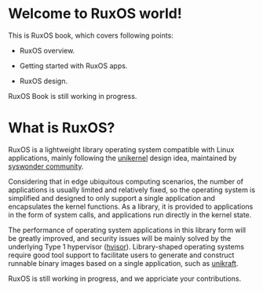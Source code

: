 
# Welcome to RuxOS world!

This is RuxOS book, which covers following points:

- RuxOS overview.

- Getting started with RuxOS apps.

- RuxOS design.

RuxOS Book is still working in progress. 

# What is RuxOS?

RuxOS is a lightweight library operating system compatible with Linux applications, mainly following the [unikernel](https://en.wikipedia.org/wiki/Unikernel) design idea, maintained by [syswonder community](https://www.syswonder.org/#/).

Considering that in edge ubiquitous computing scenarios, the number of applications is usually limited and relatively fixed, so the operating system is simplified and designed to only support a single application and encapsulates the kernel functions. As a library, it is provided to applications in the form of system calls, and applications run directly in the kernel state. 

The performance of operating system applications in this library form will be greatly improved, and security issues will be mainly solved by the underlying Type 1 hypervisor ([hvisor](https://github.com/syswonder/hvisor)). Library-shaped operating systems require good tool support to facilitate users to generate and construct runnable binary images based on a single application, such as [unikraft](https://unikraft.org/).

RuxOS is still working in progress, and we appriciate your contributions.
